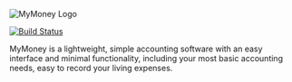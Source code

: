 ![MyMoney Logo](https://cdn.edisonlee55.com/resources/mymoney/images/mymoney_467x181.jpg)

[![Build Status](https://travis-ci.org/edisonlee55/MyMoney.svg?branch=master)](https://travis-ci.org/edisonlee55/MyMoney)

MyMoney is a lightweight, simple accounting software with an easy interface and minimal functionality, including your most basic accounting needs, easy to record your living expenses.

